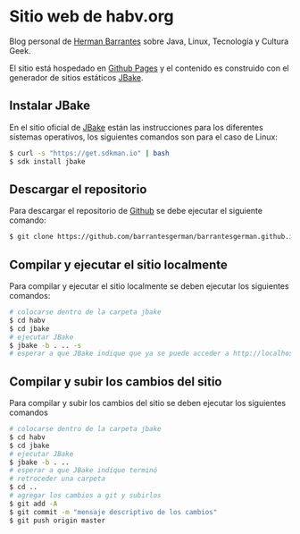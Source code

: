 # Sitio web de habv.org

Blog personal de [Herman Barrantes](https://es.gravatar.com/barrantesgerman/) sobre Java, Linux, Tecnología y Cultura Geek.

El sitio está hospedado en [Github Pages](https://pages.github.com/) y el contenido es construido con el generador de sitios estáticos [JBake](https://jbake.org/).

## Instalar JBake

En el sitio oficial de [JBake](https://jbake.org/) están las instrucciones para los diferentes sistemas operativos, los siguientes comandos son para el caso de Linux:

```bash
$ curl -s "https://get.sdkman.io" | bash
$ sdk install jbake
```

## Descargar el repositorio

Para descargar el repositorio de [Github](https://github.com/barrantesgerman/barrantesgerman.github.io/) se debe ejecutar el siguiente comando:

```bash
$ git clone https://github.com/barrantesgerman/barrantesgerman.github.io habv
```

## Compilar y ejecutar el sitio localmente

Para compilar y ejecutar el sitio localmente se deben ejecutar los siguientes comandos:

```bash
# colocarse dentro de la carpeta jbake
$ cd habv
$ cd jbake
# ejecutar JBake
$ jbake -b . .. -s
# esperar a que JBake indique que ya se puede acceder a http://localhost:8820/
```

## Compilar y subir los cambios del sitio

Para compilar y subir los cambios del sitio se deben ejecutar los siguientes comandos

```bash
# colocarse dentro de la carpeta jbake
$ cd habv
$ cd jbake
# ejecutar JBake
$ jbake -b . ..
# esperar a que JBake indique terminó
# retroceder una carpeta
$ cd ..
# agregar los cambios a git y subirlos
$ git add -A
$ git commit -m "mensaje descriptivo de los cambios"
$ git push origin master
```

